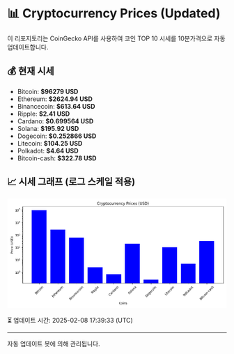 
# 📊 Cryptocurrency Prices (Updated)

이 리포지토리는 CoinGecko API를 사용하여 코인 TOP 10 시세를 10분가격으로 자동 업데이트합니다.

## 💰 현재 시세
- Bitcoin: **$96279 USD**
- Ethereum: **$2624.94 USD**
- Binancecoin: **$613.64 USD**
- Ripple: **$2.41 USD**
- Cardano: **$0.699564 USD**
- Solana: **$195.92 USD**
- Dogecoin: **$0.252866 USD**
- Litecoin: **$104.25 USD**
- Polkadot: **$4.64 USD**
- Bitcoin-cash: **$322.78 USD**

## 📈 시세 그래프 (로그 스케일 적용)
![Crypto Prices](crypto_prices.png)

⏳ 업데이트 시간: 2025-02-08 17:39:33 (UTC)

---
자동 업데이트 봇에 의해 관리됩니다.
